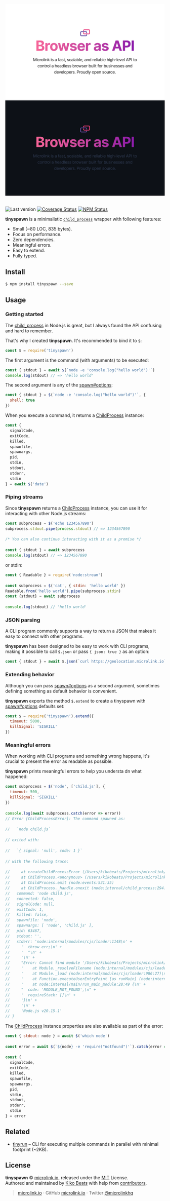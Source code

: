 <div align="center">
  <img src="https://github.com/microlinkhq/cdn/raw/master/dist/logo/banner.png#gh-light-mode-only" alt="microlink cdn">
  <img src="https://github.com/microlinkhq/cdn/raw/master/dist/logo/banner-dark.png#gh-dark-mode-only" alt="microlink cdn">
  <br>
  <br>
</div>

![Last version](https://img.shields.io/github/tag/microlinkhq/tinyspawn.svg?style=flat-square)
[![Coverage Status](https://img.shields.io/coveralls/microlinkhq/tinyspawn.svg?style=flat-square)](https://coveralls.io/github/microlinkhq/tinyspawn)
[![NPM Status](https://img.shields.io/npm/dm/tinyspawn.svg?style=flat-square)](https://www.npmjs.org/package/tinyspawn)

**tinyspawn** is a minimalistic [`child_process`](https://nodejs.org/api/child_process.html) wrapper with following features:

- Small (~80 LOC, 835 bytes).
- Focus on performance.
- Zero dependencies.
- Meaningful errors.
- Easy to extend.
- Fully typed.

## Install

```bash
$ npm install tinyspawn --save
```

## Usage

### Getting started

The [child_process](https://nodejs.org/api/child_process.html) in Node.js is great, but I always found the API confusing and hard to remember.

That's why I created **tinyspawn**. It's recommended to bind it to `$`:

```js
const $ = require('tinyspawn')
```

The first argument is the command (with arguments) to be executed:

```js
const { stdout } = await $(`node -e 'console.log("hello world")'`)
console.log(stdout) // => 'hello world'
```

The second argument is any of the [spawn#options](https://nodejs.org/api/child_process.html#child_processspawncommand-args-options):

```js
const { stdout } = $(`node -e 'console.log("hello world")'`, {
  shell: true
})
```

When you execute a command, it returns a [ChildProcess](https://nodejs.org/api/child_process.html#class-childprocess) instance:

```js
const {
  signalCode,
  exitCode,
  killed,
  spawnfile,
  spawnargs,
  pid,
  stdin,
  stdout,
  stderr,
  stdin
} = await $('date')
```

### Piping streams

Since **tinyspawn** returns a [ChildProcess](https://nodejs.org/api/child_process.html#class-childprocess) instance, you can use it for interacting with other Node.js streams:

```js
const subprocess = $('echo 1234567890')
subprocess.stdout.pipe(process.stdout) // => 1234567890

/* You can also continue interacting with it as a promise */

const { stdout } = await subprocess
console.log(stdout) // => 1234567890
```

or stdin:

```js
const { Readable } = require('node:stream')

const subprocess = $('cat', { stdin: 'hello world' })
Readable.from('hello world').pipe(subprocess.stdin)
const {stdout} = await subprocess

console.log(stdout) // 'hello world'
```

### JSON parsing

A CLI program commonly supports a way to return a JSON that makes it easy to connect with other programs.

**tinyspawn** has been designed to be easy to work with CLI programs, making it possible to call `$.json` or pass `{ json: true }` as an option:

```js
const { stdout } = await $.json(`curl https://geolocation.microlink.io`)
```

### Extending behavior

Although you can pass [spawn#options](https://nodejs.org/api/child_process.html#child_processspawncommand-args-options) as a second argument, sometimes defining something as default behavior is convenient.

**tinyspawn** exports the method `$.extend` to create a tinyspawn with [spawn#options](https://nodejs.org/api/child_process.html#child_processspawncommand-args-options) defaults set:

```js
const $ = require('tinyspawn').extend({
  timeout: 5000,
  killSignal: 'SIGKILL'
})
```

### Meaningful errors

When working with CLI programs and something wrong happens, it's crucial to present the error as readable as possible.

**tinyspawn** prints meaningful errors to help you understa dn what happened:

```js
const subprocess = $('node', ['child.js'], {
  timeout: 500,
  killSignal: 'SIGKILL'
})

console.log(await subprocess.catch(error => error))
// Error [ChildProcessError]: The command spawned as:

//   `node child.js`

// exited with:

//   `{ signal: 'null', code: 1 }`

// with the following trace:

//     at createChildProcessError (/Users/kikobeats/Projects/microlink/tinyspawn/src/index.js:20:17)
//     at ChildProcess.<anonymous> (/Users/kikobeats/Projects/microlink/tinyspawn/src/index.js:63:18)
//     at ChildProcess.emit (node:events:531:35)
//     at ChildProcess._handle.onexit (node:internal/child_process:294:12) {
//   command: 'node child.js',
//   connected: false,
//   signalCode: null,
//   exitCode: 1,
//   killed: false,
//   spawnfile: 'node',
//   spawnargs: [ 'node', 'child.js' ],
//   pid: 63467,
//   stdout: '',
//   stderr: 'node:internal/modules/cjs/loader:1148\n' +
//     '  throw err;\n' +
//     '  ^\n' +
//     '\n' +
//     "Error: Cannot find module '/Users/kikobeats/Projects/microlink/tinyspawn/child.js'\n" +
//     '    at Module._resolveFilename (node:internal/modules/cjs/loader:1145:15)\n' +
//     '    at Module._load (node:internal/modules/cjs/loader:986:27)\n' +
//     '    at Function.executeUserEntryPoint [as runMain] (node:internal/modules/run_main:174:12)\n' +
//     '    at node:internal/main/run_main_module:28:49 {\n' +
//     "  code: 'MODULE_NOT_FOUND',\n" +
//     '  requireStack: []\n' +
//     '}\n' +
//     '\n' +
//     'Node.js v20.15.1'
// }
```

The [ChildProcess](https://nodejs.org/api/child_process.html#class-childprocess) instance properties are also available as part of the error:

```js
const { stdout: node } = await $('which node')

const error = await $(`${node} -e 'require("notfound")'`).catch(error => error)

const {
  signalCode,
  exitCode,
  killed,
  spawnfile,
  spawnargs,
  pid,
  stdin,
  stdout,
  stderr,
  stdin
} = error
```

## Related

- [tinyrun](https://github.com/Kikobeats/tinyrun) – CLI for executing multiple commands in parallel with minimal footprint (~2KB).

## License

**tinyspawn** © [microlink.io](https://microlink.io), released under the [MIT](https://github.com/microlinkhq/tinyspawn/blob/master/LICENSE.md) License.<br>
Authored and maintained by [Kiko Beats](https://kikobeats.com) with help from [contributors](https://github.com/microlinkhq/tinyspawn/contributors).

> [microlink.io](https://microlink.io) · GitHub [microlink.io](https://github.com/microlinkhq) · Twitter [@microlinkhq](https://twitter.com/microlinkhq)
